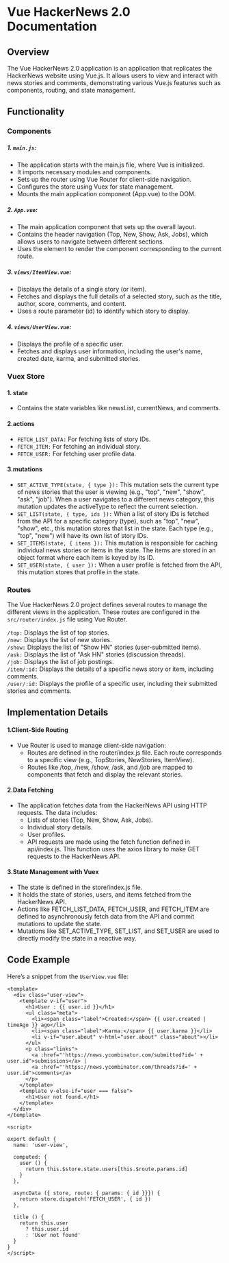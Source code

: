 # Vue HackerNews 2.0 Documentation

## Overview

The Vue HackerNews 2.0 application is an application that replicates the HackerNews website using Vue.js. It allows users to view and interact with news stories and comments, demonstrating various Vue.js features such as components, routing, and state management.

## Functionality

### Components

##### 1. `main.js`:
   - The application starts with the main.js file, where Vue is initialized.  
   - It imports necessary modules and components.  
   - Sets up the router using Vue Router for client-side navigation.  
   - Configures the store using Vuex for state management.  
   - Mounts the main application component (App.vue) to the DOM.  
   
##### 2. `App.vue`:
   - The main application component that sets up the overall layout.
   - Contains the header navigation (Top, New, Show, Ask, Jobs), which allows users to navigate between different sections.
   - Uses the <router-view> element to render the component corresponding to the current route.

##### 3. `views/ItemView.vue`:
   - Displays the details of a single story (or item).
   - Fetches and displays the full details of a selected story, such as the title, author, score, comments, and content.
   - Uses a route parameter (id) to identify which story to display.

##### 4. `views/UserView.vue`:
   - Displays the profile of a specific user.
   - Fetches and displays user information, including the user's name, created date, karma, and submitted stories.

        
### Vuex Store

#### 1. state  
   - Contains the state variables like newsList, currentNews, and comments.
      
#### 2.actions  
   - `FETCH_LIST_DATA:` For fetching lists of story IDs.
   - `FETCH_ITEM:` For fetching an individual story.
   - `FETCH_USER:` For fetching user profile data.
        
#### 3.mutations
   - `SET_ACTIVE_TYPE(state, { type }):` This mutation sets the current type of news stories that the user is viewing (e.g., "top", "new", "show", "ask", "job"). When a user navigates to a different news category, this mutation updates the activeType to reflect the current selection.
   - `SET_LIST(state, { type, ids }):` When a list of story IDs is fetched from the API for a specific category (type), such as "top", "new", "show", etc., this mutation stores that list in the state. Each type (e.g., "top", "new") will have its own list of story IDs.
   - `SET_ITEMS(state, { items }):` This mutation is responsible for caching individual news stories or items in the state. The items are stored in an object format where each item is keyed by its ID. 
   - `SET_USER(state, { user }):` When a user profile is fetched from the API, this mutation stores that profile in the state.

### Routes

The Vue HackerNews 2.0 project defines several routes to manage the different views in the application. These routes are configured in the `src/router/index.js` file using Vue Router. 

   `/top:` Displays the list of top stories.  
   `/new:` Displays the list of new stories.  
   `/show:` Displays the list of "Show HN" stories (user-submitted items).  
   `/ask:` Displays the list of "Ask HN" stories (discussion threads).  
   `/job:` Displays the list of job postings.  
   `/item/:id:` Displays the details of a specific news story or item, including comments.  
   `/user/:id:` Displays the profile of a specific user, including their submitted stories and comments.  

## Implementation Details

#### 1.Client-Side Routing  
   - Vue Router is used to manage client-side navigation:  
        - Routes are defined in the router/index.js file. Each route corresponds to a specific view (e.g., TopStories, NewStories, ItemView).  
        - Routes like /top, /new, /show, /ask, and /job are mapped to components that fetch and display the relevant stories.  

 #### 2.Data Fetching  
   - The application fetches data from the HackerNews API using HTTP requests. The data includes:  
        - Lists of stories (Top, New, Show, Ask, Jobs).  
        - Individual story details.  
        - User profiles.  
        - API requests are made using the fetch function defined in api/index.js. This function uses the axios library to make GET requests to the HackerNews API.  

 #### 3.State Management with Vuex  
 - The state is defined in the store/index.js file.  
 - It holds the state of stories, users, and items fetched from the HackerNews API.  
 - Actions like FETCH_LIST_DATA, FETCH_USER, and FETCH_ITEM are defined to asynchronously fetch data from the API and commit mutations to update the state.  
 - Mutations like SET_ACTIVE_TYPE, SET_LIST, and SET_USER are used to directly modify the state in a reactive way.  

        
    
## Code Example

Here’s a snippet from the `UserView.vue` file:

```
<template>
  <div class="user-view">
    <template v-if="user">
      <h1>User : {{ user.id }}</h1>
      <ul class="meta">
        <li><span class="label">Created:</span> {{ user.created | timeAgo }} ago</li>
        <li><span class="label">Karma:</span> {{ user.karma }}</li>
        <li v-if="user.about" v-html="user.about" class="about"></li>
      </ul>
      <p class="links">
        <a :href="'https://news.ycombinator.com/submitted?id=' + user.id">submissions</a> |
        <a :href="'https://news.ycombinator.com/threads?id=' + user.id">comments</a>
      </p>
    </template>
    <template v-else-if="user === false">
      <h1>User not found.</h1>
    </template>
  </div>
</template>

<script>

export default {
  name: 'user-view',

  computed: {
    user () {
      return this.$store.state.users[this.$route.params.id]
    }
  },

  asyncData ({ store, route: { params: { id }}}) {
    return store.dispatch('FETCH_USER', { id })
  },

  title () {
    return this.user
      ? this.user.id
      : 'User not found'
  }
}
</script>
```
